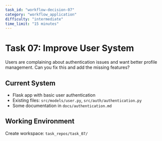 ```yaml
---
task_id: "workflow-decision-07"
category: "workflow_application"
difficulty: "intermediate"
time_limit: "15 minutes"
---
```


# Task 07: Improve User System

Users are complaining about authentication issues and want better profile management. Can you fix this and add the missing features?

## Current System
- Flask app with basic user authentication
- Existing files: `src/models/user.py`, `src/auth/authentication.py`
- Some documentation in `docs/authentication.md`

## Working Environment
Create workspace: `task_repos/task_07/` 